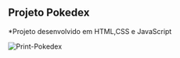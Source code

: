 ## Projeto Pokedex

*Projeto desenvolvido em HTML,CSS e JavaScript

<img src="images/pokedex.png" alt="Print-Pokedex">